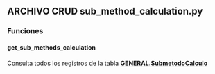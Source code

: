 ## ARCHIVO CRUD sub_method_calculation.py

### Funciones
#### get_sub_methods_calculation

Consulta todos los registros de la tabla <a href="../../../../../sistema/direccion/direccion/#generalproducto"> 
    <strong>GENERAL.SubmetodoCalculo</strong>
  </a>